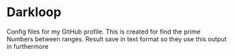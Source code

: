 # Darkloop
Config files for my GitHub profile.
This is created for find the prime Numbers between ranges.
Result save in text format so they use this output in furthermore 
